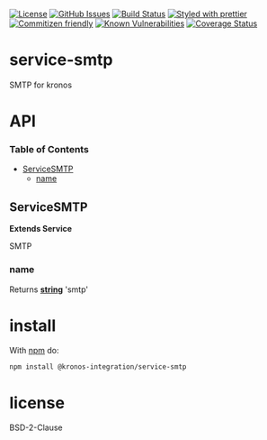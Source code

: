 [![License](https://img.shields.io/badge/License-BSD%203--Clause-blue.svg)](https://spdx.org/licenses/0BSD.html)
[![GitHub Issues](https://img.shields.io/github/issues/Kronos-Integration/service-smtp.svg?style=flat-square)](https://github.com/Kronos-Integration/service-smtp/issues)
[![Build Status](https://img.shields.io/endpoint.svg?url=https%3A%2F%2Factions-badge.atrox.dev%2FKronos-Integration%2Fservice-smtp%2Fbadge\&style=flat)](https://actions-badge.atrox.dev/Kronos-Integration/service-smtp/goto)
[![Styled with prettier](https://img.shields.io/badge/styled_with-prettier-ff69b4.svg)](https://github.com/prettier/prettier)
[![Commitizen friendly](https://img.shields.io/badge/commitizen-friendly-brightgreen.svg)](http://commitizen.github.io/cz-cli/)
[![Known Vulnerabilities](https://snyk.io/test/github/Kronos-Integration/service-smtp/badge.svg)](https://snyk.io/test/github/Kronos-Integration/service-smtp)
[![Coverage Status](https://coveralls.io/repos/Kronos-Integration/service-smtp/badge.svg)](https://coveralls.io/github/Kronos-Integration/service-smtp)

# service-smtp

SMTP for kronos

# API

<!-- Generated by documentation.js. Update this documentation by updating the source code. -->

### Table of Contents

*   [ServiceSMTP](#servicesmtp)
    *   [name](#name)

## ServiceSMTP

**Extends Service**

SMTP

### name

Returns **[string](https://developer.mozilla.org/docs/Web/JavaScript/Reference/Global_Objects/String)** 'smtp'

# install

With [npm](http://npmjs.org) do:

```shell
npm install @kronos-integration/service-smtp
```

# license

BSD-2-Clause
